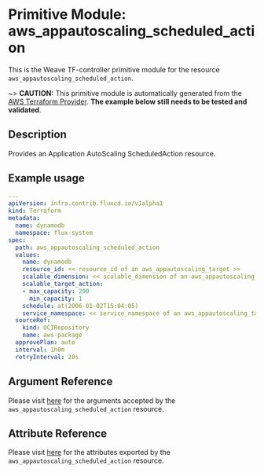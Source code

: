 
# Primitive Module: aws_appautoscaling_scheduled_action

This is the Weave TF-controller primitive module for the resource `aws_appautoscaling_scheduled_action`.

~> **CAUTION:** This primitive module is automatically generated from the [AWS Terraform Provider](https://registry.terraform.io/providers/hashicorp/aws/latest/docs/resources/appautoscaling_scheduled_action). **The example below still needs to be tested and validated**.

## Description

Provides an Application AutoScaling ScheduledAction resource.

## Example usage

```yaml
---
apiVersion: infra.contrib.fluxcd.io/v1alpha1
kind: Terraform
metadata:
  name: dynamodb
  namespace: flux-system
spec:
  path: aws_appautoscaling_scheduled_action
  values:
    name: dynamodb
    resource_id: << resource_id of an aws_appautoscaling_target >>
    scalable_dimension: << scalable_dimension of an aws_appautoscaling_target >>
    scalable_target_action:
    - max_capacity: 200
      min_capacity: 1
    schedule: at(2006-01-02T15:04:05)
    service_namespace: << service_namespace of an aws_appautoscaling_target >>
  sourceRef:
    kind: OCIRepository
    name: aws-package
  approvePlan: auto
  interval: 1h0m
  retryInterval: 20s
```

## Argument Reference

Please visit [here](https://registry.terraform.io/providers/hashicorp/aws/latest/docs/resources/appautoscaling_scheduled_action#argument-reference) for the arguments accepted by the `aws_appautoscaling_scheduled_action` resource.

## Attribute Reference

Please visit [here](https://registry.terraform.io/providers/hashicorp/aws/latest/docs/resources/appautoscaling_scheduled_action#attributes-reference) for the attributes exported by the `aws_appautoscaling_scheduled_action` resource.
